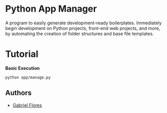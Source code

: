 # Python App Manager
A program to easily generate development-ready boilerplates. Immediately begin development on Python projects, front-end web projects, and more, by automating the creation of folder structures and base file templates.

# Tutorial

__Basic Execution__

    python app/manage.py

## Authors

* [Gabriel Flores](https://github.com/rgabeflores)
